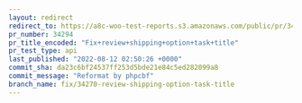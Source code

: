 ```yaml
---
layout: redirect
redirect_to: https://a8c-woo-test-reports.s3.amazonaws.com/public/pr/34294/api/index.html
pr_number: 34294
pr_title_encoded: "Fix+review+shipping+option+task+title"
pr_test_type: api
last_published: "2022-08-12 02:50:26 +0000"
commit_sha: da23c6bf24537ff253d5bde21e84c5ed282099a8
commit_message: "Reformat by phpcbf"
branch_name: fix/34270-review-shipping-option-task-title
---
```

